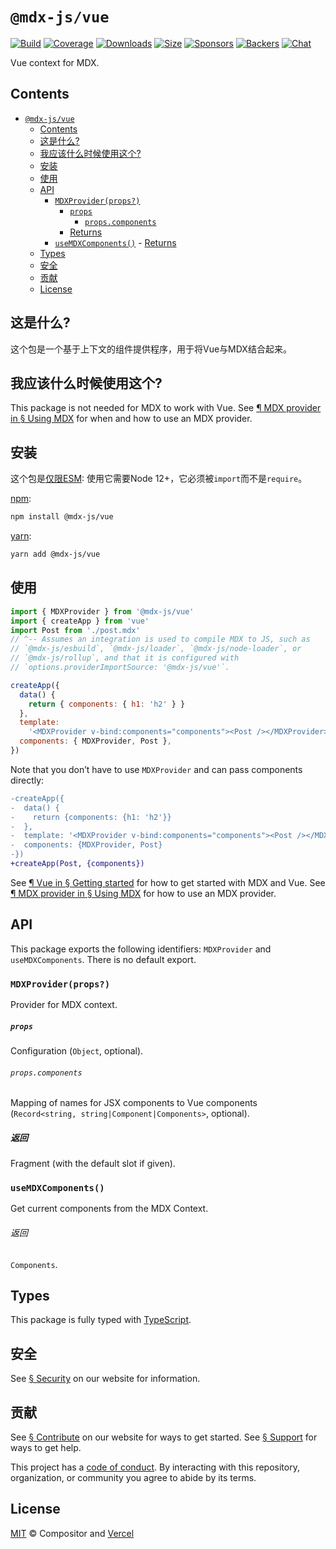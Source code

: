 # `@mdx-js/vue`

[![Build][build-badge]][build]
[![Coverage][coverage-badge]][coverage]
[![Downloads][downloads-badge]][downloads]
[![Size][size-badge]][size]
[![Sponsors][sponsors-badge]][collective]
[![Backers][backers-badge]][collective]
[![Chat][chat-badge]][chat]

Vue context for MDX.

<!-- more -->

## Contents

- [`@mdx-js/vue`](#mdx-jsvue)
  - [Contents](#contents)
  - [这是什么?](#这是什么)
  - [我应该什么时候使用这个?](#我应该什么时候使用这个)
  - [安装](#安装)
  - [使用](#使用)
  - [API](#api)
    - [`MDXProvider(props?)`](#mdxproviderprops)
      - [`props`](#props)
        - [`props.components`](#propscomponents)
      - [Returns](#returns)
    - [`useMDXComponents()`](#usemdxcomponents) - [Returns](#returns-1)
  - [Types](#types)
  - [安全](#安全)
  - [贡献](#贡献)
  - [License](#license)

## 这是什么?

这个包是一个基于上下文的组件提供程序，用于将Vue与MDX结合起来。

## 我应该什么时候使用这个?

This package is not needed for MDX to work with Vue.
See [¶ MDX provider in § Using MDX][use-provider] for when and how to use an MDX
provider.

## 安装

这个包是[仅限ESM][ESM]: 使用它需要Node 12+，它必须被`import`而不是`require`。

[npm][]:

```sh
npm install @mdx-js/vue
```

[yarn][]:

```sh
yarn add @mdx-js/vue
```

## 使用

```js
import { MDXProvider } from '@mdx-js/vue'
import { createApp } from 'vue'
import Post from './post.mdx'
// ^-- Assumes an integration is used to compile MDX to JS, such as
// `@mdx-js/esbuild`, `@mdx-js/loader`, `@mdx-js/node-loader`, or
// `@mdx-js/rollup`, and that it is configured with
// `options.providerImportSource: '@mdx-js/vue'`.

createApp({
  data() {
    return { components: { h1: 'h2' } }
  },
  template:
    '<MDXProvider v-bind:components="components"><Post /></MDXProvider>',
  components: { MDXProvider, Post },
})
```

Note that you don’t have to use `MDXProvider` and can pass components
directly:

```diff
-createApp({
-  data() {
-    return {components: {h1: 'h2'}}
-  },
-  template: '<MDXProvider v-bind:components="components"><Post /></MDXProvider>',
-  components: {MDXProvider, Post}
-})
+createApp(Post, {components})
```

See [¶ Vue in § Getting started][start-vue] for how to get started with MDX and
Vue.
See [¶ MDX provider in § Using MDX][use-provider] for how to use an MDX
provider.

## API

This package exports the following identifiers: `MDXProvider` and
`useMDXComponents`.
There is no default export.

### `MDXProvider(props?)`

Provider for MDX context.

##### `props`

Configuration (`Object`, optional).

###### `props.components`

Mapping of names for JSX components to Vue components
(`Record<string, string|Component|Components>`, optional).

##### 返回

Fragment (with the default slot if given).

### `useMDXComponents()`

Get current components from the MDX Context.

###### 返回

`Components`.

## Types

This package is fully typed with [TypeScript][].

## 安全

See [§ Security][security] on our website for information.

## 贡献

See [§ Contribute][contribute] on our website for ways to get started.
See [§ Support][support] for ways to get help.

This project has a [code of conduct][coc].
By interacting with this repository, organization, or community you agree to
abide by its terms.

## License

[MIT][] © Compositor and [Vercel][]

[build-badge]: https://github.com/mdx-js/mdx/workflows/main/badge.svg
[build]: https://github.com/mdx-js/mdx/actions
[coverage-badge]: https://img.shields.io/codecov/c/github/mdx-js/mdx/main.svg
[coverage]: https://codecov.io/github/mdx-js/mdx
[downloads-badge]: https://img.shields.io/npm/dm/@mdx-js/vue.svg
[downloads]: https://www.npmjs.com/package/@mdx-js/vue
[size-badge]: https://img.shields.io/bundlephobia/minzip/@mdx-js/vue.svg
[size]: https://bundlephobia.com/result?p=@mdx-js/vue
[sponsors-badge]: https://opencollective.com/unified/sponsors/badge.svg
[backers-badge]: https://opencollective.com/unified/backers/badge.svg
[collective]: https://opencollective.com/unified
[chat-badge]: https://img.shields.io/badge/chat-discussions-success.svg
[chat]: https://github.com/mdx-js/mdx/discussions
[npm]: https://docs.npmjs.com/cli/install
[yarn]: https://classic.yarnpkg.com/docs/cli/add/
[contribute]: https://mdxjs.com/community/contribute/
[support]: https://mdxjs.com/community/support/
[coc]: https://github.com/mdx-js/.github/blob/main/code-of-conduct.md
[mit]: https://github.com/mdx-js/mdx/blob/main/packages/vue/license
[vercel]: https://vercel.com
[esm]: https://gist.github.com/sindresorhus/a39789f98801d908bbc7ff3ecc99d99c
[start-vue]: https://mdxjs.com/getting-started/#vue
[use-provider]: https://mdxjs.com/docs/using-mdx/#mdx-provider
[security]: https://mdxjs.com/getting-started/#security
[typescript]: https://www.typescriptlang.org
